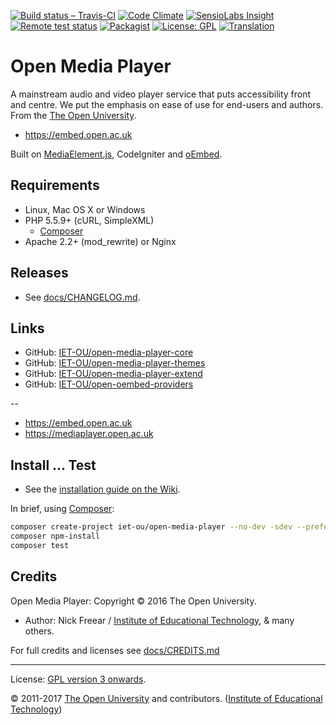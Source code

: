 
<!--[![Vote! Jisc][jisc-icon]][jisc]-->

[![Build status – Travis-CI][travis-icon]][travis]  [![Code Climate][climate-icon]][climate]
[![SensioLabs Insight][sensio-icon]][sensio] [![Remote test status][rtest-icon]][rtest]
[![Packagist][packagist-icon-x]][packagist]  [![License: GPL][license-icon]][gpl]
[![Translation][trans-icon]][trans]


# Open Media Player

A mainstream audio and video player service that puts accessibility front and centre.
We put the emphasis on ease of use for end-users and authors. From the [The Open University][ou].

* <https://embed.open.ac.uk>

Built on [MediaElement.js][], CodeIgniter and [oEmbed][].


## Requirements

* Linux, Mac OS X or Windows
* PHP 5.5.9+ (cURL, SimpleXML)
    * [Composer][]
* Apache 2.2+ (mod_rewrite) or Nginx


## Releases

* See [docs/CHANGELOG.md](docs/CHANGELOG.md).

## Links

* GitHub: [IET-OU/open-media-player-core][]
* GitHub: [IET-OU/open-media-player-themes][]
* GitHub: [IET-OU/open-media-player-extend][]
* GitHub: [IET-OU/open-oembed-providers][]

--

* <https://embed.open.ac.uk>
* <https://mediaplayer.open.ac.uk>

## Install ... Test

* See the [installation guide on the Wiki][install].

In brief, using [Composer][]:

```sh
composer create-project iet-ou/open-media-player --no-dev -sdev --prefer-dist
composer npm-install
composer test
```

## Credits

Open Media Player: Copyright © 2016 The Open University.

* Author: Nick Freear / [Institute of Educational Technology][iet], & many others.

For full credits and licenses see [docs/CREDITS.md](docs/CREDITS.md)

---
License:  [GPL version 3 onwards][gpl].

© 2011-2017 [The Open University][ou] and contributors. ([Institute of Educational Technology][iet])


[gpl]: LICENSE.txt "GNU General Public License 3.0 or (at your option) any later version / GPL-3.0+"
[gpl-ext]: http://gnu.org/licenses/gpl.html "GPL-3.0+"
[code]: https://github.com/IET-OU/open-media-player
[IET-OU/open-media-player-core]: https://github.com/IET-OU/open-media-player-core "License: GPL-3.0+"
[IET-OU/open-media-player-themes]:  https://github.com/IET-OU/open-media-player-themes "License: MIT"
[IET-OU/open-media-player-extend]: https://github.com/IET-OU/open-media-player-extend
[IET-OU/open-oembed-providers]:  https://github.com/IET-OU/open-oembed-providers
[install]: https://github.com/IET-OU/open-media-player/wiki/Install
[Composer]: https://getcomposer.org/
[MediaElement.js]: http://mediaelementjs.com/
[oEmbed]: http://oembed.com/ "oEmbed API specification"
[iet]: http://iet.open.ac.uk/
[ou]: http://www.open.ac.uk/

[packagist]: https://packagist.org/packages/IET-OU/open-media-player
[packagist-icon]: https://img.shields.io/packagist/v/IET-OU/open-media-player.svg#!v2.x-dev
[packagist-icon-x]: https://img.shields.io/badge/packagist-2.0--beta*-671c37.svg#!dark-red
[packagist-icon-p]: https://img.shields.io/badge/packagist-2.0--beta*-e3046b.svg#!pink
[license-icon]: https://img.shields.io/packagist/l/IET-OU/open-media-player.svg?style=flat
[travis]:  https://travis-ci.org/IET-OU/open-media-player
[travis-icon]: https://api.travis-ci.org/IET-OU/open-media-player.svg?branch=2.x "Build status – Travis-CI"
[climate]: https://codeclimate.com/github/IET-OU/open-media-player
[climate-icon]: https://codeclimate.com/github/IET-OU/open-media-player/badges/gpa.svg
[sensio]: https://insight.sensiolabs.com/projects/18d6d958-4571-4529-8c0c-5a70fa29be65 "SensioLabs Insight"
[sensio-icon]: https://insight.sensiolabs.com/projects/18d6d958-4571-4529-8c0c-5a70fa29be65/mini.png
[reposs]: https://reposs.herokuapp.com/?path=IET-OU/open-media-player "Repo size"
[rtest]: http://iet-embed-acct.open.ac.uk/dev/ou-media-player-test/report/ "Remote test status"
[rtest-icon]: http://iet-embed-acct.open.ac.uk/dev/ou-media-player-test/report/svg/
[jisc]: https://elevator.jisc.ac.uk/e/accessiblebydesign/#!/idea/open-media-player
[jisc-icon]: https://img.shields.io/badge/Jisc-vote_%E2%9C%93-ff6d00.svg "Vote for us in the Jisc Accessible by Design challenge"

[trans]: http://weblate.iet.open.ac.uk/projects/open-media-player/core "Translation status"
[trans-icon]: http://weblate.iet.open.ac.uk/widgets/open-media-player/-/shields-badge.svg?utm_source=widget

[End]: //

